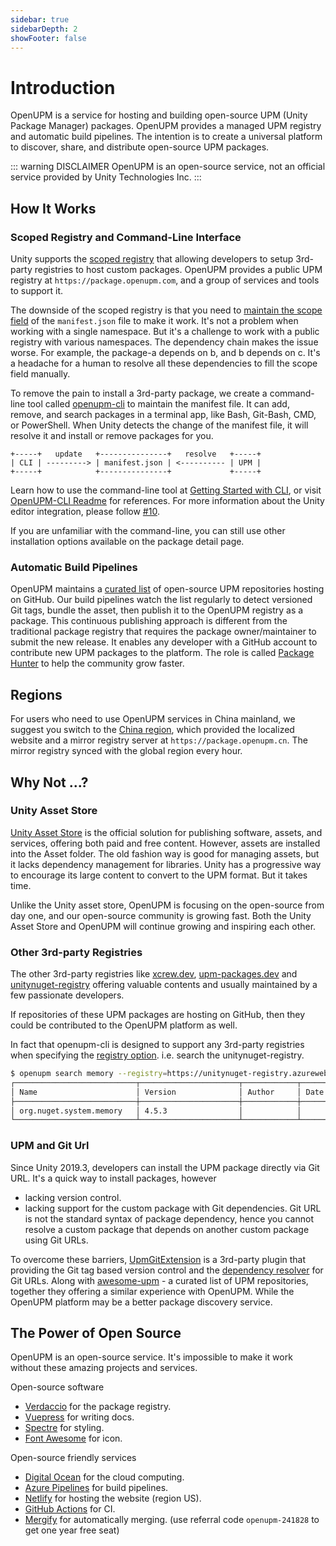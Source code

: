 ```yaml
---
sidebar: true
sidebarDepth: 2
showFooter: false
---
```

# Introduction

OpenUPM is a service for hosting and building open-source UPM (Unity Package Manager) packages. OpenUPM provides a managed UPM registry and automatic build pipelines. The intention is to create a universal platform to discover, share, and distribute open-source UPM packages.

::: warning DISCLAIMER
OpenUPM is an open-source service, not an official service provided by Unity Technologies Inc.
:::

## How It Works

### Scoped Registry and Command-Line Interface

Unity supports the [scoped registry](https://docs.unity3d.com/Manual/upm-scoped.html) that allowing developers to setup 3rd-party registries to host custom packages. OpenUPM provides a public UPM registry at `https://package.openupm.com`, and a group of services and tools to support it.

The downside of the scoped registry is that you need to [maintain the scope field](https://docs.unity3d.com/Manual/upm-manifestPrj.html) of the `manifest.json` file to make it work. It's not a problem when working with a single namespace. But it's a challenge to work with a public registry with various namespaces. The dependency chain makes the issue worse. For example, the package-a depends on b, and b depends on c. It's a headache for a human to resolve all these dependencies to fill the scope field manually.

To remove the pain to install a 3rd-party package, we create a command-line tool called [openupm-cli](https://github.com/openupm/openupm-cli) to maintain the manifest file. It can add, remove, and search packages in a terminal app, like Bash, Git-Bash, CMD, or PowerShell. When Unity detects the change of the manifest file, it will resolve it and install or remove packages for you.

```
+-----+   update   +---------------+   resolve   +-----+
| CLI | ---------> | manifest.json | <---------- | UPM |
+-----+            +---------------+             +-----+
```

Learn how to use the command-line tool at [Getting Started with CLI](./getting-started.md), or visit [OpenUPM-CLI Readme](https://github.com/openupm/openupm-cli#openupm-cli) for references. For more information about the Unity editor integration, please follow [#10](https://github.com/openupm/openupm/issues/10).

If you are unfamiliar with the command-line, you can still use other installation options available on the package detail page.

### Automatic Build Pipelines

OpenUPM maintains a [curated list](https://github.com/openupm/openupm/tree/master/data/packages) of open-source UPM repositories hosting on GitHub. Our build pipelines watch the list regularly to detect versioned Git tags, bundle the asset, then publish it to the OpenUPM registry as a package. This continuous publishing approach is different from the traditional package registry that requires the package owner/maintainer to submit the new release. It enables any developer with a GitHub account to contribute new UPM packages to the platform. The role is called [Package Hunter](/contributors/) to help the community grow faster.

## Regions

For users who need to use OpenUPM services in China mainland, we suggest you switch to the [China region](https://openupm.cn), which provided the localized website and a mirror registry server at `https://package.openupm.cn`. The mirror registry synced with the global region every hour.

## Why Not ...?

### Unity Asset Store

[Unity Asset Store](https://assetstore.unity.com/) is the official solution for publishing software, assets, and services, offering both paid and free content. However, assets are installed into the Asset folder. The old fashion way is good for managing assets, but it lacks dependency management for libraries. Unity has a progressive way to encourage its large content to convert to the UPM format. But it takes time.

Unlike the Unity asset store, OpenUPM is focusing on the open-source from day one, and our open-source community is growing fast. Both the Unity Asset Store and OpenUPM will continue growing and inspiring each other.

### Other 3rd-party Registries

The other 3rd-party registries like [xcrew.dev](https://xcrew.dev/), [upm-packages.dev](https://upm-packages.dev/) and [unitynuget-registry](https://unitynuget-registry.azurewebsites.net) offering valuable contents and usually maintained by a few passionate developers.

If repositories of these UPM packages are hosting on GitHub, then they could be contributed to the OpenUPM platform as well.

In fact that openupm-cli is designed to support any 3rd-party registries when specifying the [registry option](https://github.com/openupm/openupm-cli#command-options). i.e. search the unitynuget-registry.

```sh
$ openupm search memory --registry=https://unitynuget-registry.azurewebsites.net
┌───────────────────────────┬──────────────────────┬────────────┬──────────┐
│ Name                      │ Version              │ Author     │ Date     │
├───────────────────────────┼──────────────────────┼────────────┼──────────┤
│ org.nuget.system.memory   │ 4.5.3                │            │          │
└───────────────────────────┴──────────────────────┴────────────┴──────────┘
```

### UPM and Git Url

Since Unity 2019.3, developers can install the UPM package directly via Git URL. It's a quick way to install packages, however
- lacking version control.
- lacking support for the custom package with Git dependencies. Git URL is not the standard syntax of package dependency, hence you cannot resolve a custom package that depends on another custom package using Git URLs.

To overcome these barriers, [UpmGitExtension](https://github.com/mob-sakai/UpmGitExtension) is a 3rd-party plugin that providing the Git tag based version control and the [dependency resolver](https://github.com/mob-sakai/GitDependencyResolverForUnity) for Git URLs. Along with [awesome-upm](https://github.com/starikcetin/awesome-upm) - a curated list of UPM repositories, together they offering a similar experience with OpenUPM. While the OpenUPM platform may be a better package discovery service.

## The Power of Open Source

OpenUPM is an open-source service. It's impossible to make it work without these amazing projects and services.

Open-source software

- [Verdaccio](https://verdaccio.org/) for the package registry.
- [Vuepress](https://vuepress.vuejs.org/) for writing docs.
- [Spectre](https://github.com/picturepan2/spectre) for styling.
- [Font Awesome](https://fontawesome.com/license/free) for icon.

Open-source friendly services

- [Digital Ocean](https://m.do.co/c/50e7f9860fa9) for the cloud computing.
- [Azure Pipelines](https://azure.microsoft.com/en-us/services/devops/pipelines/) for build pipelines.
- [Netlify](https://github.com/netlify) for hosting the website (region US).
- [GitHub Actions](https://github.com/features/actions) for CI.
- [Mergify](https://mergify.io/) for automatically merging. (use referral code `openupm-241828` to get one year free seat)
